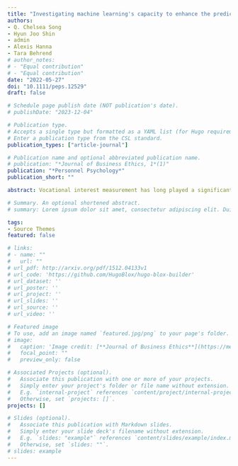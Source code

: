 ```yaml
---
title: "Investigating machine learning's capacity to enhance the prediction of career choices"
authors:
- Q. Chelsea Song
- Hyun Joo Shin
- admin
- Alexis Hanna
- Tara Behrend
# author_notes:
# - "Equal contribution"
# - "Equal contribution"
date: "2022-05-27"
doi: "10.1111/peps.12529"
draft: false

# Schedule page publish date (NOT publication's date).
# publishDate: "2023-12-04"

# Publication type.
# Accepts a single type but formatted as a YAML list (for Hugo requirements).
# Enter a publication type from the CSL standard.
publication_types: ["article-journal"]

# Publication name and optional abbreviated publication name.
# publication: "*Journal of Business Ethics, 1*(1)"
publication: "*Personnel Psychology*"
publication_short: ""

abstract: Vocational interest measurement has long played a significant role in work contexts, particularly in helping individuals make career choices. A recent meta-analysis indicated that interest inventories have substantial validity for predicting career choices. However, traditional approaches to interest inventory scoring (e.g., profile matching) typically capture broad, or average relations between vocational interests and occupations in the population, yet may not be accurate in capturing the specific relations in a given sample. Machine learning (ML) approaches provide a potential way forward as they can effectively take into account complexities in the relation between interests and career choices. Thus, this study aims to enhance the accuracy of interest inventory-based career choice prediction through the application of ML. Using a large sample (N = 81,267) of employed and unemployed participants, we compared the prediction accuracy of a traditional interest profile method (profile matching) to a new machine-learning augmented method in predicting occupational membership (for employed participants) and vocational aspirations (for unemployed participants). Results suggest that, compared to the traditional profile method, the machine-learning augmented method resulted in higher overall accuracy for predicting both types of career choices. The machine-learning augmented method was especially predictive of job categories with high base rates, yet underpredicted job categories with low base rates. These findings have practical implications for improving the utility of interest inventories for organizational practice, contributing to areas such as employee development, recruitment, job placement, and retention.

# Summary. An optional shortened abstract.
# summary: Lorem ipsum dolor sit amet, consectetur adipiscing elit. Duis posuere tellus ac convallis placerat. Proin tincidunt magna sed ex sollicitudin condimentum.

tags:
- Source Themes
featured: false

# links:
# - name: ""
#   url: ""
# url_pdf: http://arxiv.org/pdf/1512.04133v1
# url_code: 'https://github.com/HugoBlox/hugo-blox-builder'
# url_dataset: ''
# url_poster: ''
# url_project: ''
# url_slides: ''
# url_source: ''
# url_video: ''

# Featured image
# To use, add an image named `featured.jpg/png` to your page's folder. 
# image:
#   caption: 'Image credit: [**Journal of Business Ethics**](https://media.springernature.com/w316/springer-static/cover-hires/journal/10551?as=webp)'
#   focal_point: ""
#   preview_only: false

# Associated Projects (optional).
#   Associate this publication with one or more of your projects.
#   Simply enter your project's folder or file name without extension.
#   E.g. `internal-project` references `content/project/internal-project/index.md`.
#   Otherwise, set `projects: []`.
projects: []

# Slides (optional).
#   Associate this publication with Markdown slides.
#   Simply enter your slide deck's filename without extension.
#   E.g. `slides: "example"` references `content/slides/example/index.md`.
#   Otherwise, set `slides: ""`.
# slides: example
---
```


<!-- {{% callout note %}}
Click the *Cite* button above to demo the feature to enable visitors to import publication metadata into their reference management software.
{{% /callout %}}

{{% callout note %}}
Create your slides in Markdown - click the *Slides* button to check out the example.
{{% /callout %}}

Add the publication's **full text** or **supplementary notes** here. You can use rich formatting such as including [code, math, and images](https://docs.hugoblox.com/content/writing-markdown-latex/). -->
